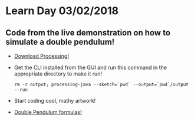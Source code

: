 # Learn Day 03/02/2018
## Code from the live demonstration on how to simulate a double pendulum! 

- [Download Processing!](https://processing.org/download/)

- Get the CLI installed from the GUI and run this command in the appropriate directory to make it run!

    ```rm -r output; processing-java --sketch=`pwd` --output=`pwd`/output --run```

- Start coding cool, mathy artwork!

- [Double Pendulum formulas!](https://www.myphysicslab.com/pendulum/double-pendulum-en.html)
